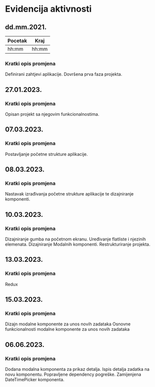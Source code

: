 # Evidencija aktivnosti
## dd.mm.2021.
Pocetak | Kraj
------- | ----
hh:mm   | hh:mm
### Kratki opis promjena
Definirani zahtjevi aplikacije.
Dovršena prva faza projekta.

## 27.01.2023.
### Kratki opis promjena
Opisan projekt sa njegovim funkcionalnostima.

## 07.03.2023.
### Kratki opis promjena
Postavljanje početne strukture aplikacije.

## 08.03.2023.
### Kratki opis promjena
Nastavak izrađivanja početne strukture aplikacije te dizajniranje komponenti.

## 10.03.2023.
### Kratki opis promjena
Dizajniranje gumba na početnom ekranu.
Uređivanje flatliste i njezinih elemenata.
Dizajniranje Modalnih komponenti.
Restrukturiranje projekta.

## 13.03.2023.
### Kratki opis promjena
Redux

## 15.03.2023.
### Kratki opis promjena
Dizajn modalne komponente za unos novih zadataka
Osnovne funkcionalnosti modalne komponente za unos novih zadataka

## 06.06.2023.
### Kratki opis promjena
Dodana modalna komponenta za prikaz detalja.
Ispis detalja zadatka na novu komponentu.
Popravljene dependency pogreške.
Zamijenjena DateTimePicker komponenta.

